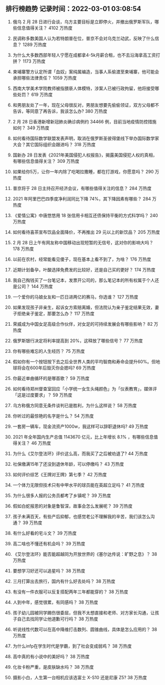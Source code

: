 
## 排行榜趋势 记录时间：2022-03-01 03:08:54
  
  1. 俄乌 2 月 28 日进行会谈，乌方主要目标是立即停火，并撤出俄罗斯军队，哪些信息值得关注？ 4102 万热度
    
  2. 民调称多数美国人认为若特朗普在位，普京不会对乌克兰动武，反映了什么信息？ 1289 万热度
    
  3. 为什么大多数西部年轻人宁愿在成都拿4-5k月薪合租，也不去沿海拿高工资打拼？ 1173 万热度
    
  4. 柬埔寨警方认定所谓「血奴」案纯属编造，当事人系偷渡至柬埔寨，他可能会承担哪些法律责任？ 1059 万热度
    
  5. 西南大学美术学院教师被指猥亵人体模特，涉案人已被行政拘留，他将接受哪些处罚？ 619 万热度
    
  6. 和男朋友处了一年，现在父母很反对，男朋友想要先偷偷领证，双方父母都不告诉，等同意了再告诉，我该怎么办? 380 万热度
    
  7. 2 月 28 日香港新增新冠肺炎确诊病例约 34466 例，目前当地疫情防控措施如何？ 349 万热度
    
  8. 如何看待国际数学联盟发表声明，取消在俄罗斯圣彼得堡线下举办国际数学家大会？其它国际组织会跟进吗？ 318 万热度
    
  9. 国新办 28 日发表《2021年美国侵犯人权报告》，揭露美国侵犯人权的真相，有哪些信息值得关注？ 309 万热度
    
  10. 如果给你5万，让你一年内除了吃喝拉撒睡，都在打游戏，你愿意吗？ 290 万热度
    
  11. 普京将于 28 日主持召开经济会议，有哪些值得关注的信息？ 284 万热度
    
  12. 2021 年阿里巴巴四季度净利润同比下降 74%，其下降因素有哪些？ 284 万热度
    
  13. 《爱情公寓》中唐悠悠用 18 张信用卡相互还债保持平衡的方式科学吗？ 240 万热度
    
  14. 如何看待喜茶宣布饮品全面降价，不再推出 29 元以上的新饮品？ 205 万热度
    
  15. 2 月 28 日上午有网友称中国移动出现短暂的无信号，这对你的影响大吗？ 178 万热度
    
  16. 以前在农村，经常能看见傻子，现在基本上看不到了，为啥？ 176 万热度
    
  17. 近期计划备孕，叶酸选择免费发的比较好，还是自己买的更好？ 174 万热度
    
  18. 我自己掏钱买了一台笔记本，发票开公司的，那么笔记本的所有权属于个人还是公司？ 144 万热度
    
  19. 一个爱你的马娘女友和一匹日进两亿的赛马，你选谁？ 127 万热度
    
  20. 如果发现孩子非亲生，起诉女方索赔离婚，但法院认为亲子鉴定结果无效，妻子拒绝亲子鉴定，那要怎么办？ 117 万热度
    
  21. 荣威成为中国女足高级合作伙伴，对女足的可持续发展会有哪些影响？ 82 万热度
    
  22. 俄罗斯银行决定将利率提高到 20%，这释放了哪些信号？ 77 万热度
    
  23. 你有哪些难忘的人生经历？ 75 万热度
    
  24. 假如你有一个按钮按下去之后全世界人类的平均智商和寿命会提升60%。但地球将会在600年后毁灭你会摁吗? 69 万热度
    
  25. 你最近单曲循环的是哪首歌？ 59 万热度
    
  26. 如何看待郑州督查室回应「小学统一女生头绳颜色」为「仪表教育」，媒体评「这是过度要求」？ 59 万热度
    
  27. 乌方称俄方同意无条件谈判已是胜利，为什么这样说？ 58 万热度
    
  28. 你听过的最惊艳的名字是什么？ 54 万热度
    
  29. 一套房一辆车，现金流资产1000w，我这样可以辞职退休吗? 49 万热度
    
  30. 2021 年全年国内生产总值 1143670 亿元，比上年增长 8.1% ，有哪些信息值得关注？ 46 万热度
    
  31. 为什么《艾尔登法环》评价这么高，而我买了之后被劝退了? 44 万热度
    
  32. 社保缴满15年了还没到退休年龄，可以停缴吗？ 43 万热度
    
  33. 如何评价综艺《王牌对王牌》第七季？ 42 万热度
    
  34. 一个体力无限但技术只有中甲水平的球员能在英超立足吗？ 41 万热度
    
  35. 为什么很多人报的公务员都考了乡镇呢？ 39 万热度
    
  36. 假如白蛇报恩的对象是鲁智深，故事会怎么发展呢？ 39 万热度
    
  37. 孩子未满百天，有些产后抑郁，也感觉老公不理解我的辛苦，我们该怎么沟通？ 39 万热度
    
  38. 有什么好看的宅斗文？ 39 万热度
    
  39. 高二啥也不懂还有机会吗？ 39 万热度
    
  40. 《艾尔登法环》能否能超越同为开放世界的《塞尔达传说：旷野之息》？ 38 万热度
    
  41. 要想学习好还可以追星吗？ 38 万热度
    
  42. 三月打算出去旅行，国内有什么好去处吗？ 38 万热度
    
  43. 有没有一件衣服可以反复搭配两年三年都能穿的？ 38 万热度
    
  44. 人到中年，感觉很累，有同感吗？ 38 万热度
    
  45. 孩子幼儿园被同学踢伤很委屈，但我不太想直接和老师、对方家长沟通，让孩子自己去找同学让他道歉可行吗？ 38 万热度
    
  46. 听说线性代数可以在高中降维打击数列、圆锥曲线，具体是怎么应用的？ 38 万热度
    
  47. 为什么infp在学生时代是学霸，到了社会变成弱鸡？ 38 万热度
    
  48. 高中真的有小说中的美好吗？ 38 万热度
    
  49. 化妆卡粉严重，是皮肤缺水吗？ 38 万热度
    
  50. 摄影小白，人生第一台相机应该选富士 X-S10 还是尼康 Z5? 38 万热度
    